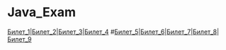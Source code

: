 # Java_Exam
[Билет_1](https://github.com/VintikG/Java_Exam/blob/main/%D0%91%D0%B8%D0%BB%D0%B5%D1%82%201)|[Билет_2](https://github.com/VintikG/Java_Exam/blob/main/%D0%91%D0%B8%D0%BB%D0%B5%D1%82_2)|[Билет_3](https://github.com/VintikG/Java_Exam/blob/main/%D0%91%D0%B8%D0%BB%D0%B5%D1%82%203%20())|[Билет_4](https://github.com/VintikG/Java_Exam/blob/main/%D0%91%D0%B8%D0%BB%D0%B5%D1%82%204%20())
#[Билет_5](https://github.com/VintikG/Java_Exam/blob/main/%D0%91%D0%B8%D0%BB%D0%B5%D1%82%205%20())|[Билет_6](https://github.com/VintikG/Java_Exam/blob/main/%D0%91%D0%B8%D0%BB%D0%B5%D1%82%206%20())|[Билет_7](https://github.com/VintikG/Java_Exam/blob/main/%D0%91%D0%B8%D0%BB%D0%B5%D1%82%207%20())|[Билет_8](https://github.com/VintikG/Java_Exam/blob/main/%D0%91%D0%B8%D0%BB%D0%B5%D1%82%208%20())|[Билет_9](https://github.com/VintikG/Java_Exam/blob/main/%D0%91%D0%B8%D0%BB%D0%B5%D1%82%209%20())
